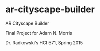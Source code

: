 # ar-cityscape-builder
AR Cityscape Builder

Final Project for Adam N. Morris

Dr. Radkowski's HCI 571, Spring 2015

